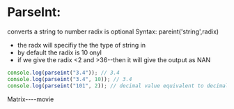 # ParseInt:

converts a string to number
radix is optional
Syntax:
pareint('string',radix)

- the radx will specifiy the the type of string in
- by default the radix is 10 onyl
- if we give the radix <2 and >36--then it will give the output as NAN

```js
console.log(parseint("3.4")); // 3.4
console.log(parseint("3.4", 10)); // 3.4
console.log(parseint("101", 2)); // decimal value equivalent to decimal of 101
```

Matrix----movie
